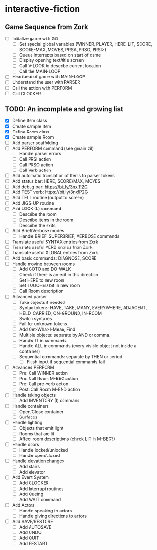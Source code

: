 # interactive-fiction

## Game Sequence from Zork
- [ ] Initialize game with GO
  - [ ] Set special global variables (WINNER, PLAYER, HERE, LIT, SCORE, SCORE-MAX, MOVES, PRSA, PRSO, PRSI>)
  - [ ] Queue interrupts based on start of game
  - [ ] Display opening text/title screen
  - [ ] Call V-LOOK to describe current location
  - [ ] Call the MAIN-LOOP
- [ ] Heartbeat of game with MAIN-LOOP
- [ ] Understand the user with PARSER
- [ ] Call the action with PERFORM
- [ ] Call CLOCKER

## TODO: An incomplete and growing list
- [x] Define Item class
- [x] Create sample Item
- [x] Define Room class
- [x] Create sample Room
- [ ] Add parser scaffolding
- [ ] Add PERFORM command (see gmain.zil)
  - [ ] Handle parser errors
  - [ ] Call PRSI action
  - [ ] Call PRSO action
  - [ ] Call Verb action
- [ ] Add automatic translation of Items to parser tokens
- [ ] Add status bar: HERE, SCORE/MAX, MOVES
- [ ] Add debug bar: https://bit.ly/3nxfP2G
- [ ] Add TEST verb: https://bit.ly/3nxfP2G
- [ ] Add TELL routine (output to screen)
- [ ] Add JIGS-UP routine
- [ ] Add LOOK (L) command
  - [ ] Describe the room
  - [ ] Describe items in the room
  - [ ] Describe the exits
- [ ] Add Brief/Verbose modes
  - [ ] Handle BRIEF, SUPERBRIEF, VERBOSE commands
- [ ] Translate useful SYNTAX entries from Zork
- [ ] Translate useful VERB entries from Zork
- [ ] Translate useful GLOBAL entries from Zork
- [ ] Add basic commands: DIAGNOSE, SCORE
- [ ] Handle moving between rooms
  - [ ] Add GOTO and DO-WALK
  - [ ] Check if there is an exit in this direction
  - [ ] Set HERE to new room
  - [ ] Set TOUCHED bit in new room
  - [ ] Call Room description
- [ ] Advanced parser
  - [ ] Take objects if needed
  - [ ] Syntax tokens: HAVE, TAKE, MANY, EVERYWHERE, ADJACENT, HELD, CARRIED, ON-GROUND, IN-ROOM
  - [ ] Switch syntaxes
  - [ ] Fail for unknown tokens
  - [ ] Add Get-What-I-Mean, Find
  - [ ] Multiple objects: separate by AND or comma.
  - [ ] Handle IT in commands
  - [ ] Handle ALL in commands (every visible object not inside a container)
  - [ ] Sequential commands: separate by THEN or period.
    - [ ] Flush input if sequential commands fail
- [ ] Advanced PERFORM
  - [ ] Pre: Call WINNER action
  - [ ] Pre: Call Room M-BEG action
  - [ ] Pre: Call pre-verb action
  - [ ] Post: Call Room M-END action
- [ ] Handle taking objects
  - [ ] Add INVENTORY (I) command
- [ ] Handle containers
  - [ ] Open/Close container
  - [ ] Surfaces
- [ ] Handle lighting
  - [ ] Objects that emit light
  - [ ] Rooms that are lit
  - [ ] Affect room descriptions (check LIT in M-BEG?)
- [ ] Handle doors
  - [ ] Handle locked/unlocked
  - [ ] Handle open/closed
- [ ] Handle elevation changes
  - [ ] Add stairs
  - [ ] Add elevator
- [ ] Add Event System
  - [ ] Add CLOCKER
  - [ ] Add Interrupt routines
  - [ ] Add Queing
  - [ ] Add WAIT command
- [ ] Add Actors
  - [ ] Handle speaking to actors
  - [ ] Handle giving directions to actors
- [ ] Add SAVE/RESTORE
  - [ ] Add AUTOSAVE
  - [ ] Add UNDO
  - [ ] Add QUIT
  - [ ] Add RESTART
